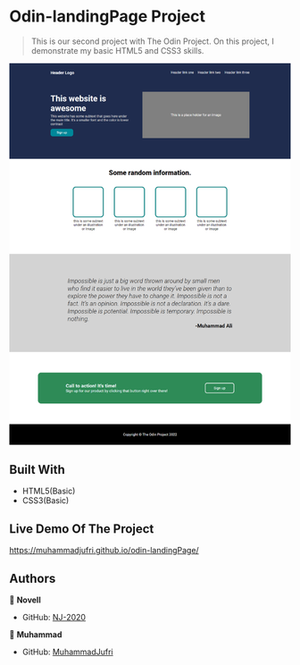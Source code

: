 # Odin-landingPage Project

> This is our second project with The Odin Project. On this project, I demonstrate my basic HTML5 and CSS3 skills.

![screenshot](screenshot.png)

## Built With

- HTML5(Basic)
- CSS3(Basic)

## Live Demo Of The Project

https://muhammadjufri.github.io/odin-landingPage/

## Authors

👤 **Novell**

- GitHub: [NJ-2020](https://github.com/NJ-2020)

👤 **Muhammad**

- GitHub: [MuhammadJufri](https://github.com/MuhammadJufri)
